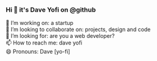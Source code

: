 ### Hi 👋 it's Dave Yofi on @github
  
🔭 I’m working on: a startup  
👯 I’m looking to collaborate on: projects, design and code  
🤔 I’m looking for: are you a web developer?  
📫 How to reach me: dave yofi  
😄 Pronouns: Dave [yo-fi]

